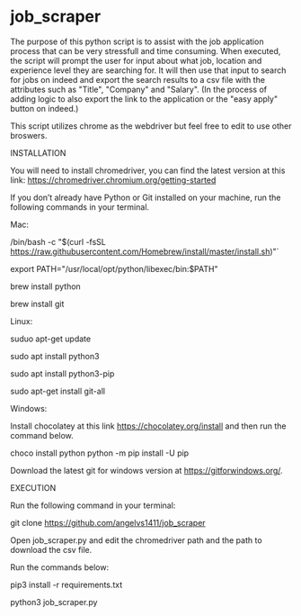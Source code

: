 # job_scraper

The purpose of this python script is to assist with the job application process that can be very stressfull and time consuming. When executed, the script will prompt the user for input about what job, location and experience level they are searching for. It will then use that input to search for jobs on indeed and export the search results to a csv file with the attributes such as "Title", "Company" and "Salary". (In the process of adding logic to also export the link to the application or the "easy apply" button on indeed.)

This script utilizes chrome as the webdriver but feel free to edit to use other broswers.

INSTALLATION

You will need to install chromedriver, you can find the latest version at this link: https://chromedriver.chromium.org/getting-started

If you don’t already have Python or Git installed on your machine, run the following commands in your terminal.

Mac:

/bin/bash -c "$(curl -fsSL https://raw.githubusercontent.com/Homebrew/install/master/install.sh)"`

export PATH="/usr/local/opt/python/libexec/bin:$PATH"

brew install python

brew install git

Linux:

suduo apt-get update

sudo apt install python3

sudo apt install python3-pip

sudo apt-get install git-all

Windows:

Install chocolatey at this link https://chocolatey.org/install and then run the command below.

choco install python python -m pip install -U pip

Download the latest git for windows version at https://gitforwindows.org/.

EXECUTION

Run the following command in your terminal:

git clone https://github.com/angelvs1411/job_scraper

Open job_scraper.py and edit the chromedriver path and the path to download the csv file.

Run the commands below:

pip3 install -r requirements.txt

python3 job_scraper.py











